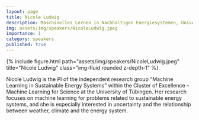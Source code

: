 ```yaml
---
layout: page
title: Nicole Ludwig
description: Maschinelles Lernen in Nachhaltigen Energiesystemen, Universität Tübingen
img: assets/img/speakers/NicoleLudwig.jpeg
importance: 1
category: speakers
published: true
---
```


<div class="row justify-content-sm-center">
    <div class="col-sm-8 mt-3 mt-md-0">
        {% include figure.html path="assets/img/speakers/NicoleLudwig.jpeg" title="Nicole Ludwig" class="img-fluid rounded z-depth-1" %}
    </div>
</div>

Nicole Ludwig is the PI of the independent research group “Machine Learning in Sustainable Energy Systems” within the Cluster of Excellence – Machine Learning for Science at the University of Tübingen.
Her research focuses on machine learning for problems related to sustainable energy systems, and she is especially interested in uncertainty 
and the relationship between weather, climate and the energy system.
